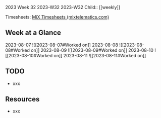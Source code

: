 2023 Week 32
2023-W32 2023-W32
Child:: [[weekly]]

Timesheets: [MiX Timesheets (mixtelematics.com)](http://timesheets.mixtelematics.com/MixTimesheetsUI/app/index.html#/TimeSheet)

## Week at a Glance

2023-08-07
![[2023-08-07#Worked on]]
2023-08-08
![[2023-08-08#Worked on]]
2023-08-09
![[2023-08-09#Worked on]]
2023-08-10
![[2023-08-10#Worked on]]
2023-08-11
![[2023-08-11#Worked on]]

## TODO

- xxx

## Resources

- xxx


